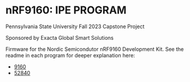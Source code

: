 # nRF9160: IPE PROGRAM
Pennsylvania State University Fall 2023 Capstone Project

Sponsored by Exacta Global Smart Solutions

Firmware for the Nordic Semicondutor nRF9160 Development Kit. See the readme in each program for deeper explanation here:
- [9160](IPE_OTA)
- [52840](hci_lpuart) 
